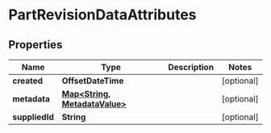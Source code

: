 

# PartRevisionDataAttributes


## Properties

Name | Type | Description | Notes
------------ | ------------- | ------------- | -------------
**created** | **OffsetDateTime** |  |  [optional]
**metadata** | [**Map&lt;String, MetadataValue&gt;**](MetadataValue.md) |  |  [optional]
**suppliedId** | **String** |  |  [optional]




